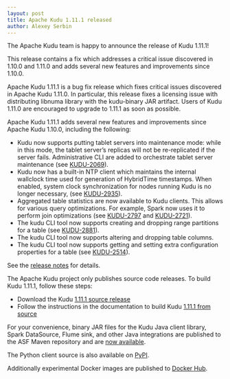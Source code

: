 ```yaml
---
layout: post
title: Apache Kudu 1.11.1 released
author: Alexey Serbin
---
```


The Apache Kudu team is happy to announce the release of Kudu 1.11.1!

This release contains a fix which addresses a critical issue discovered in
1.10.0 and 1.11.0 and adds several new features and improvements since 1.10.0.

<!--more-->

Apache Kudu 1.11.1 is a bug fix release which fixes critical issues discovered
in Apache Kudu 1.11.0. In particular, this release fixes a licensing issue with
distributing libnuma library with the kudu-binary JAR artifact. Users of
Kudu 1.11.0 are encouraged to upgrade to 1.11.1 as soon as possible.

Apache Kudu 1.11.1 adds several new features and improvements since
Apache Kudu 1.10.0, including the following:
- Kudu now supports putting tablet servers into maintenance mode: while in this
  mode, the tablet server’s replicas will not be re-replicated if the server
  fails. Administrative CLI are added to orchestrate tablet server maintenance
  (see [KUDU-2069](https://issues.apache.org/jira/browse/KUDU-2069)).
- Kudu now has a built-in NTP client which maintains the internal wallclock
  time used for generation of HybridTime timestamps. When enabled, system clock
  synchronization for nodes running Kudu is no longer necessary,
  (see [KUDU-2935](https://issues.apache.org/jira/browse/KUDU-2935)).
- Aggregated table statistics are now available to Kudu clients. This allows
  for various query optimizations. For example, Spark now uses it to perform
  join optimizations
  (see [KUDU-2797](https://issues.apache.org/jira/browse/KUDU-2797) and
  [KUDU-2721](https://issues.apache.org/jira/browse/KUDU-2721)).
- The kudu CLI tool now supports creating and dropping range partitions
  for a table
  (see [KUDU-2881](https://issues.apache.org/jira/browse/KUDU-2881)).
- The kudu CLI tool now supports altering and dropping table columns.
- The kudu CLI tool now supports getting and setting extra configuration
  properties for a table
  (see [KUDU-2514](https://issues.apache.org/jira/browse/KUDU-2514)).

See the [release notes](/releases/1.11.1/docs/release_notes.html) for details.

The Apache Kudu project only publishes source code releases. To build Kudu
1.11.1, follow these steps:

- Download the Kudu [1.11.1 source release](/releases/1.11.1)
- Follow the instructions in the documentation to build Kudu [1.11.1 from
  source](/releases/1.11.1/docs/installation.html#build_from_source)

For your convenience, binary JAR files for the Kudu Java client library, Spark
DataSource, Flume sink, and other Java integrations are published to the ASF
Maven repository and are [now
available](https://search.maven.org/search?q=g:org.apache.kudu%20AND%20v:1.11.1).

The Python client source is also available on
[PyPI](https://pypi.org/project/kudu-python/).

Additionally experimental Docker images are published to
[Docker Hub](https://hub.docker.com/r/apache/kudu).
